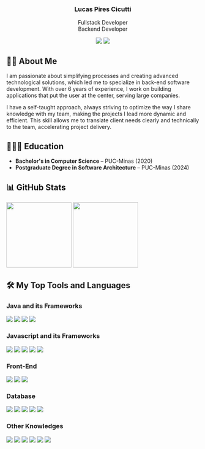 <div align="center">
    <h3 align="center">Lucas Pires Cicutti</h3>
    <p>Fullstack Developer <br/> Backend Developer</p>
</div>

<div align="center">
    <a href = "mailto:lucascicutti1995@gmail.com"><img src="https://img.shields.io/badge/Gmail-%23DB4437?style=flat&logo=gmail&logoColor=white" /></a>
    <a href="https://www.linkedin.com/in/lucascicutti1995/"><img src="https://img.shields.io/badge/LinkedIn-%230077B5?style=flat&logo=linkedin&logoColor=white" /></a>
</div>

## 🧔🏻 About Me

I am passionate about simplifying processes and creating advanced technological solutions, which led me to specialize in back-end software development. With over 6 years of experience, I work on building applications that put the user at the center, serving large companies.

I have a self-taught approach, always striving to optimize the way I share knowledge with my team, making the projects I lead more dynamic and efficient. This skill allows me to translate client needs clearly and technically to the team, accelerating project delivery.

## 👨🏻‍🎓 Education  
- **Bachelor's in Computer Science** – PUC-Minas (2020)
- **Postgraduate Degree in Software Architecture** – PUC-Minas (2024)


## 📊 GitHub Stats

<div style="display: inline_block">
    <img height="170em" src="https://github-readme-stats.vercel.app/api?username=geovanef55&show_icons=true&hide=issues,contribs&count_private=true&theme=tokyonight" />
    <img height="170em" src="https://github-readme-stats.vercel.app/api/top-langs/?username=geovanef55&layout=compact&langs_count=8&theme=tokyonight&exclude_repo=pucminas,tcc_twitter&hide=jupyter%20notebook,gherkin,twig,smarty,scss" />
</div>
    
## 🛠 My Top Tools and Languages
<!-- https://shields.io/ -->
<!-- https://simpleicons.org/ -->
<!-- https://custom-icon-badges.demolab.com/ -->

### Java and its Frameworks

<div style="display: inline_block">
    <img src="https://img.shields.io/badge/Java-%23ED8B00?style=flat&logo=openjdk&logoColor=white" />
    <img src="https://img.shields.io/badge/Spring-Framework-brightgreen?logo=spring&logoColor=white" />
    <img src="https://img.shields.io/badge/Micronaut-Framework-brightgreen?logo=micronaut&logoColor=white" />
    <img src="https://img.shields.io/badge/.NET-5C2D91?logo=.net&logoColor=white&style=for-the-badge" />

</div>

### Javascript and its Frameworks

<div style="display: inline_block">
    <img src="https://img.shields.io/badge/JavaScript-%23F7DF1E?style=flat&logo=javascript&logoColor=black" />
    <img src="https://img.shields.io/badge/TypeScript-007ACC?style=flat&logo=typescript&logoColor=white" />
    <img src="https://img.shields.io/badge/jQuery-%230769AD?style=flat&logo=jquery&logoColor=white" />
    <img src="https://img.shields.io/badge/Node.js-%23339933?style=flat&logo=nodedotjs&logoColor=white" />
    <img src="https://img.shields.io/badge/React-%2361DAFB?style=flat&logo=react&logoColor=black" />
</div>

### Front-End

<div style="display: inline_block">
    <img src="https://img.shields.io/badge/HTML5-%23E34F26?style=flat&logo=html5&logoColor=white" />
    <img src="https://img.shields.io/badge/CSS3-%231572B6?style=flat&logo=css3&logoColor=white" />
    <img src="https://img.shields.io/badge/Bootstrap-%23563D7C?style=flat&logo=bootstrap&logoColor=white" />
</div>

### Database

<div style="display: inline_block">
    <img src="https://img.shields.io/badge/MySQL-%234479A1?style=flat&logo=mysql&logoColor=white" />
    <img src="https://img.shields.io/badge/Oracle-F80000?style=flat&logo=oracle&logoColor=white" />
    <img src="https://img.shields.io/badge/SQLite-003B57?style=flat&logo=sqlite&logoColor=white" />
    <img src="https://img.shields.io/badge/PostgreSQL-21759B?style=flat&logo=postgresql&logoColor=white" />
    <img src="https://img.shields.io/badge/DynamoDB-4053D6?logo=amazondynamodb&logoColor=fff" />

</div>

### Other Knowledges

<div style="display: inline_block">
    <img src="https://img.shields.io/badge/AWS-232F3E?style=flat&logo=amazonwebservices&logoColor=white" />
    <img src="https://img.shields.io/badge/Docker-%232496ED?style=flat&logo=docker&logoColor=white" />
    <img src="https://custom-icon-badges.demolab.com/badge/Visual%20Studio%20Code-0078d7.svg?logo=vsc&logoColor=white" />
    <img src="https://img.shields.io/badge/Git-F05032?style=flat&logo=git&logoColor=white" />
    <img src="https://img.shields.io/badge/Markdown-000?style=flat&logo=markdown&logoColor=white" />
    <img src="https://img.shields.io/badge/Arduino-%2300979D?style=flat&logo=arduino&logoColor=white" />
</div>

